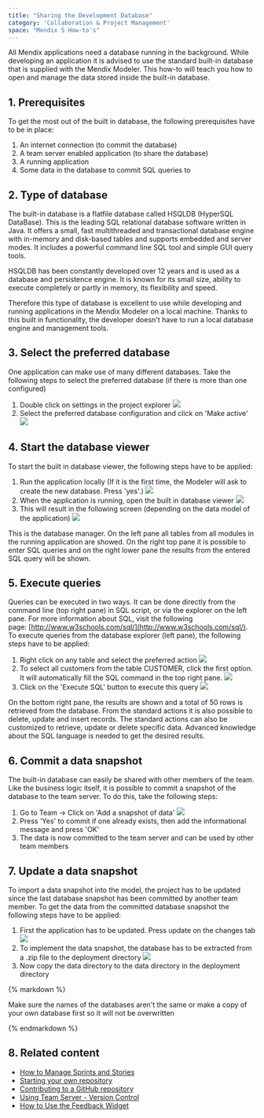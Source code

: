 ```yaml
---
title: "Sharing the Development Database"
category: 'Collaboration & Project Management'
space: "Mendix 5 How-to's"
---
```


All Mendix applications need a database running in the background. While developing an application it is advised to use the standard built-in database that is supplied with the Mendix Modeler. This how-to will teach you how to open and manage the data stored inside the built-in database.

## 1\. Prerequisites

To get the most out of the built in database, the following prerequisites have to be in place:

1.  An internet connection (to commit the database)
2.  A team server enabled application (to share the database)
3.  A running application
4.  Some data in the database to commit SQL queries to

## 2\. Type of database

The built-in database is a flatfile database called HSQLDB (HyperSQL DataBase). This is the leading SQL relational database software written in Java. It offers a small, fast multithreaded and transactional database engine with in-memory and disk-based tables and supports embedded and server modes. It includes a powerful command line SQL tool and simple GUI query tools.

HSQLDB has been constantly developed over 12 years and is used as a database and persistence engine. It is known for its small size, ability to execute completely or partly in memory, its flexibility and speed.

Therefore this type of database is excellent to use while developing and running applications in the Mendix Modeler on a local machine. Thanks to this built in functionality, the developer doesn't have to run a local database engine and management tools.

## 3\. Select the preferred database

One application can make use of many different databases. Take the following steps to select the preferred database (if there is more than one configured)

1.  Double click on settings in the project explorer
    ![](attachments/8782429/8945805.png)
2.  Select the preferred database configuration and click on 'Make active'
    ![](attachments/8782429/8945806.png)

## 4\. Start the database viewer

To start the built in database viewer, the following steps have to be applied:

1.  Run the application locally (If it is the first time, the Modeler will ask to create the new database. Press 'yes'.)
    ![](attachments/8782429/8945807.png)
2.  When the application is running, open the built in database viewer
    ![](attachments/8782429/8945808.png) 
3.  This will result in the following screen (depending on the data model of the application)
    ![](attachments/8782429/8945809.png)

This is the database manager. On the left pane all tables from all modules in the running application are showed. On the right top pane it is possible to enter SQL queries and on the right lower pane the results from the entered SQL query will be shown.

## 5\. Execute queries

Queries can be executed in two ways. It can be done directly from the command line (top right pane) in SQL script, or via the explorer on the left pane. For more information about SQL, visit the following page: [http://www.w3schools.com/sql/](http://www.w3schools.com/sql/). To execute queries from the database explorer (left pane), the following steps have to be applied:

1.  Right click on any table and select the preferred action
    ![](attachments/8782429/8945876.png)
2.  To select all customers from the table CUSTOMER, click the first option. It will automatically fill the SQL command in the top right pane.
    ![](attachments/8782429/8945877.png)
3.  Click on the 'Execute SQL' button to execute this query
    ![](attachments/8782429/8945878.png)

On the bottom right pane, the results are shown and a total of 50 rows is retrieved from the database. From the standard actions it is also possible to delete, update and insert records. The standard actions can also be customized to retrieve, update or delete specific data. Advanced knowledge about the SQL language is needed to get the desired results.

## 6\. Commit a data snapshot

The built-in database can easily be shared with other members of the team. Like the business logic itself, it is possible to commit a snapshot of the database to the team server. To do this, take the following steps:

1.  Go to Team -> Click on 'Add a snapshot of data'
    ![](attachments/8782429/8945884.png)
2.  Press 'Yes' to commit if one already exists, then add the informational message and press 'OK'
3.  The data is now committed to the team server and can be used by other team members

## 7\. Update a data snapshot

To import a data snapshot into the model, the project has to be updated since the last database snapshot has been committed by another team member. To get the data from the committed database snapshot the following steps have to be applied:

1.  First the application has to be updated. Press update on the changes tab
    ![](attachments/8782429/8945899.png)
2.  To implement the data snapshot, the database has to be extracted from a .zip file to the deployment directory
    ![](attachments/8782429/8945903.png)
3.  Now copy the data directory to the data directory in the deployment directory

<div class="alert alert-warning">{% markdown %}

Make sure the names of the databases aren't the same or make a copy of your own database first so it will not be overwritten

{% endmarkdown %}</div>

## 8\. Related content

*   [How to Manage Sprints and Stories](managing-your-application-requirements-with-mendix)
*   [Starting your own repository](starting-your-own-repository)
*   [Contributing to a GitHub repository](contributing-to-a-github-repository)
*   [Using Team Server - Version Control](using-team-server-version-control)
*   [How to Use the Feedback Widget](gathering-user-feedback)
